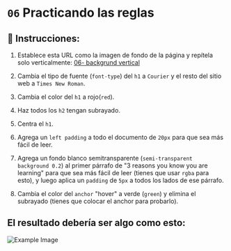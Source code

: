 # `06` Practicando las reglas

## 📝 Instrucciones:

1. Establece esta URL como la imagen de fondo de la página y repítela solo verticalmente:
   [06- backgrund vertical](../../.learn/assets/background-vertical.jpg?raw=true)

2. Cambia el tipo de fuente (`font-type`) del `h1` a `Courier` y el resto del sitio web a `Times New Roman`.

3. Cambia el color del `h1` a rojo(`red`).

4. Haz todos los `h2` tengan subrayado.

5. Centra el `h1`.

6. Agrega un `left padding` a todo el documento de `20px` para que sea más fácil de leer.

7. Agrega un fondo blanco semitransparente (`semi-transparent background 0.2`) al primer párrafo de "3 reasons you know you are learning" para que sea más fácil de leer (tienes que usar `rgba` para esto), y luego aplica un `padding` de `5px` a todos los lados de ese párrafo.

8. Cambia el color del `anchor` "hover" a verde (`green`) y elimina el subrayado (tienes que colocar el anchor para probarlo).

## El resultado debería ser algo como esto:

![Example Image](https://github.com/4GeeksAcademy/css-tutorial-exercises-course/raw/master/.learn/assets/06-1.png?raw=true)
